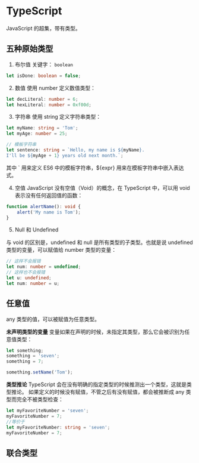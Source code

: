# TypeScript

JavaScript 的超集，带有类型。

## 五种原始类型

1. 布尔值
关键字： `boolean`
```typescript
let isDone: boolean = false;
```

2. 数值
使用 number 定义数值类型：
```typescript
let decLiteral: number = 6;
let hexLiteral: number = 0xf00d;
```

3. 字符串
使用 string 定义字符串类型：
```typescript
let myName: string = 'Tom';
let myAge: number = 25;

// 模板字符串
let sentence: string = `Hello, my name is ${myName}.
I'll be ${myAge + 1} years old next month.`;
```


其中 ` 用来定义 ES6 中的模板字符串，${expr} 用来在模板字符串中嵌入表达式。


4. 空值
JavaScript 没有空值（Void）的概念，在 TypeScript 中，可以用 void 表示没有任何返回值的函数：

```typescript
function alertName(): void {
    alert('My name is Tom');
}
```

5. Null 和 Undefined

与 void 的区别是，undefined 和 null 是所有类型的子类型。也就是说 undefined 类型的变量，可以赋值给 number 类型的变量：


```typescript
// 这样不会报错
let num: number = undefined;
// 这样也不会报错
let u: undefined;
let num: number = u;
```

## 任意值

any 类型的值，可以被赋值为任意类型。

**未声明类型的变量**
变量如果在声明的时候，未指定其类型，那么它会被识别为任意值类型：
```typescript
let something;
something = 'seven';
something = 7;

something.setName('Tom');
```

**类型推论**
TypeScript 会在没有明确的指定类型的时候推测出一个类型，这就是类型推论。
如果定义的时候没有赋值，不管之后有没有赋值，都会被推断成 any 类型而完全不被类型检查：
```typescript
let myFavoriteNumber = 'seven';
myFavoriteNumber = 7;
//等价于
let myFavoriteNumber: string = 'seven';
myFavoriteNumber = 7;
```


## 联合类型

